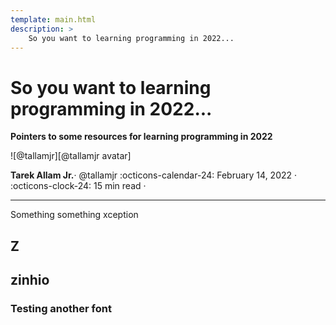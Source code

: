```yaml
---
template: main.html
description: >
    So you want to learning programming in 2022...
---
```


# So you want to learning programming in 2022...

__Pointers to some resources for learning programming in 2022__

<aside class="mdx-author" markdown>
![@tallamjr][@tallamjr avatar]

<span>__Tarek Allam Jr.__· @tallamjr</span>
<span>
:octicons-calendar-24: February 14, 2022 ·
:octicons-clock-24: 15 min read ·
<!-- [:octicons-tag-24: 7.2.6+insiders-3.0.0][insiders-3.0.0] -->
</span>
</aside>

  [@tallamjr avatar]: https://avatars.githubusercontent.com/tallamjr
  <!-- [insiders-3.0.0]: ../../insiders/changelog.md#3.0.0 -->

---

Something something xception

## Z

## zinhio

### Testing another font
